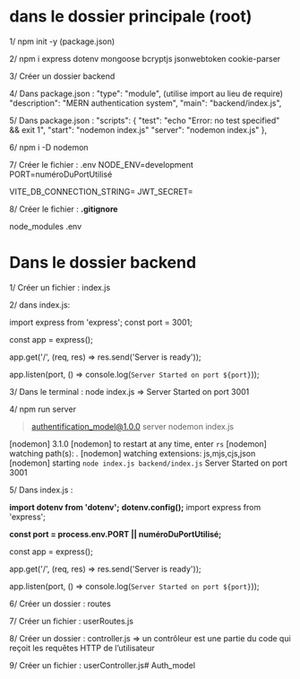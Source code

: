 # dans le dossier principale (root)

1/ npm init -y (package.json)

2/  npm i express dotenv mongoose bcryptjs jsonwebtoken cookie-parser

3/ Créer un dossier backend

4/ Dans package.json :
 "type": "module", (utilise import au lieu de require)
  "description": "MERN authentication system",
  "main": "backend/index.js",

5/ Dans package.json :
 "scripts": {
    "test": "echo \"Error: no test specified\" && exit 1",
    "start": "nodemon index.js"
     "server": "nodemon index.js"
  },

6/ npm i -D nodemon

7/ Créer le fichier : .env 
NODE_ENV=development
PORT=numéroDuPortUtilisé

VITE_DB_CONNECTION_STRING=
JWT_SECRET=

8/ Créer le fichier : **.gitignore**

node_modules
.env

# Dans le dossier backend

1/ Créer un fichier : index.js

2/ dans index.js:

import express from 'express';
const port = 3001;

const app = express();

app.get('/', (req, res) => res.send('Server is ready'));

app.listen(port, () => console.log(`Server Started on port ${port}`));

3/  Dans le terminal : node index.js => Server Started on port 3001

4/  npm run server

> authentification_model@1.0.0 server
> nodemon index.js

[nodemon] 3.1.0
[nodemon] to restart at any time, enter `rs`
[nodemon] watching path(s): *.*
[nodemon] watching extensions: js,mjs,cjs,json
[nodemon] starting `node index.js backend/index.js`
Server Started on port 3001

5/ Dans index.js :

**import dotenv from 'dotenv';**
**dotenv.config();**
import express from 'express';

**const port = process.env.PORT || numéroDuPortUtilisé;**

const app = express();

app.get('/', (req, res) => res.send('Server is ready'));

app.listen(port, () => console.log(`Server Started on port ${port}`));

6/ Créer un dossier : routes

7/ Créer un fichier : userRoutes.js

8/ Créer un dossier : controller.js
    => un contrôleur est une partie du code qui reçoit les requêtes HTTP de l’utilisateur 

9/ Créer un fichier : userController.js# Auth_model
